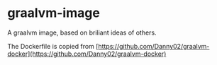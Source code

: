 # graalvm-image
A graalvm image, based on briliant ideas of others. 

The Dockerfile is copied from [https://github.com/Danny02/graalvm-docker](https://github.com/Danny02/graalvm-docker)
